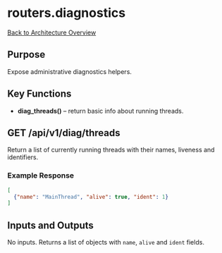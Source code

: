 # routers.diagnostics
[Back to Architecture Overview](../README.md)

## Purpose
Expose administrative diagnostics helpers.

## Key Functions
- **diag_threads()** – return basic info about running threads.

## GET /api/v1/diag/threads
Return a list of currently running threads with their names, liveness and identifiers.

### Example Response
```json
[
  {"name": "MainThread", "alive": true, "ident": 1}
]
```

## Inputs and Outputs
No inputs. Returns a list of objects with ``name``, ``alive`` and ``ident`` fields.
